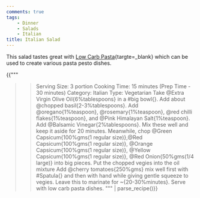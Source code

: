 ```yaml
---
comments: true
tags:
    - Dinner
    - Salads
    - Italian
title: Italian Salad
---
```


This salad tastes great with [Low Carb Pasta](https://kutt.it/low_carb_pasta){targte=_blank} which can be used to create various pasta pesto dishes.

{{"""
>> Serving Size: 3 portion
>> Cooking Time: 15 minutes (Prep Time - 30 minutes)
>> Category: Italian
>> Type: Vegetarian
Take @Extra Virgin Olive Oil{6%tablespoons} in a #big bowl{}.
Add about @chopped basil{2-3%tablespoons}.
Add @oregano{1%teaspoon}, @rosemary{1%teaspoon}, @red chilli flakes{1%teaspoon}, and @Pink Himalayan Salt{1%teaspoon}.
Add @Balsamic Vinegar{2%tablespoons}.
Mix these well and keep it aside for 20 minutes.
Meanwhile, chop @Green Capsicum{100%gms(1 regular size)},@Red Capsicum{100%gms(1 regular size)}, @Orange Capsicum{100%gms(1 regular size)}, @Yellow Capsicum{100%gms(1 regular size)}, @Red Onion{50%gms(1/4 large)} into big pieces.
Put the chopped vegies into the oil mixture
Add @cherry tomatoes{250%gms}
mix well first with #Spatula{} and then with hand while giving gentle squeeze to vegies.
Leave this to marinate for ~{20-30%minutes}.
Serve with low carb pasta dishes.
""" | parse_recipe()}}